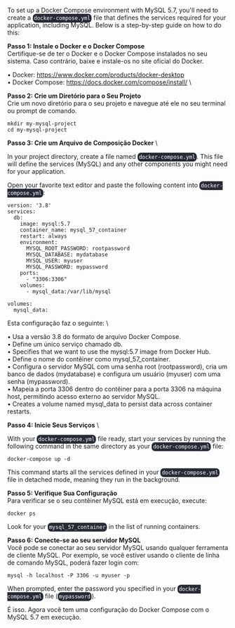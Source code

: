 <div class="fs-5"><p class="text-black mb-2 text-break">To set up a Docker Compose environment with MySQL 5.7, you'll need to create a <code style="background-color: rgb(40, 42, 54); padding: 3px; border-radius: 8px; color: white; cursor: pointer;">docker-compose.yml</code> file that defines the services required for your application, including MySQL. Below is a step-by-step guide on how to do this:</p></div>

**Passo 1: Instale o Docker e o Docker Compose** \
Certifique-se de ter o Docker e o Docker Compose instalados no seu sistema. Caso contrário, baixe e instale-os no site oficial do Docker.

• Docker: https://www.docker.com/products/docker-desktop \
• Docker Compose: https://docs.docker.com/compose/install/ \

**Passo 2: Crie um Diretório para o Seu Projeto** \
Crie um novo diretório para o seu projeto e navegue até ele no seu terminal ou prompt de comando.
```
mkdir my-mysql-project
cd my-mysql-project
```

**Passo 3: Crie um Arquivo de Composição Docker**  \
<div class="fs-5"><p class="text-black mb-2 text-break">In your project directory, create a file named <code style="background-color: rgb(40, 42, 54); padding: 3px; border-radius: 8px; color: white; cursor: pointer;">docker-compose.yml</code>. This file will define the services (MySQL) and any other components you might need for your application.</p></div>

<div class="fs-5"><p class="text-black mb-2 text-break">Open your favorite text editor and paste the following content into <code style="background-color: rgb(40, 42, 54); padding: 3px; border-radius: 8px; color: white; cursor: pointer;">docker-compose.yml</code>:</p></div>

```
version: '3.8'
services:
  db:
    image: mysql:5.7
    container_name: mysql_57_container
    restart: always
    environment:
      MYSQL_ROOT_PASSWORD: rootpassword
      MYSQL_DATABASE: mydatabase
      MYSQL_USER: myuser
      MYSQL_PASSWORD: mypassword
    ports:
      - "3306:3306"
    volumes:
      - mysql_data:/var/lib/mysql

volumes:
  mysql_data:
```
Esta configuração faz o seguinte: \

• Usa a versão 3.8 do formato de arquivo Docker Compose. \
• Define um único serviço chamado db. \
• Specifies that we want to use the mysql:5.7 image from Docker Hub. \
• Define o nome do contêiner como mysql_57_container. \
• Configura o servidor MySQL com uma senha root (rootpassword), cria um banco de dados (mydatabase) e configura um usuário (myuser) com uma senha (mypassword). \
• Mapeia a porta 3306 dentro do contêiner para a porta 3306 na máquina host, permitindo acesso externo ao servidor MySQL. \
• Creates a volume named mysql_data to persist data across container restarts.

**Passo 4: Inicie Seus Serviços** \
<div class="fs-5"><p class="text-black mb-2 text-break">With your <code style="background-color: rgb(40, 42, 54); padding: 3px; border-radius: 8px; color: white; cursor: pointer;">docker-compose.yml</code> file ready, start your services by running the following command in the same directory as your <code style="background-color: rgb(40, 42, 54); padding: 3px; border-radius: 8px; color: white; cursor: pointer;">docker-compose.yml</code> file:</p></div> 

```
docker-compose up -d
```

<div class="fs-5"><p class="text-black mb-2 text-break">This command starts all the services defined in your <code style="background-color: rgb(40, 42, 54); padding: 3px; border-radius: 8px; color: white; cursor: pointer;">docker-compose.yml</code> file in detached mode, meaning they run in the background.</p></div>

**Passo 5: Verifique Sua Configuração**  \
Para verificar se o seu contêiner MySQL está em execução, execute:

```
docker ps
```

<div class="fs-5"><p class="text-black mb-2 text-break">Look for your <code style="background-color: rgb(40, 42, 54); padding: 3px; border-radius: 8px; color: white; cursor: pointer;">mysql_57_container</code> in the list of running containers.</p></div>

**Passo 6: Conecte-se ao seu servidor MySQL**  \
Você pode se conectar ao seu servidor MySQL usando qualquer ferramenta de cliente MySQL. Por exemplo, se você estiver usando o cliente de linha de comando MySQL, poderá fazer login com:

```
mysql -h localhost -P 3306 -u myuser -p
```

<div class="fs-5"><p class="text-black mb-2 text-break">When prompted, enter the password you specified in your <code style="background-color: rgb(40, 42, 54); padding: 3px; border-radius: 8px; color: white; cursor: pointer;">docker-compose.yml</code> file (<code style="background-color: rgb(40, 42, 54); padding: 3px; border-radius: 8px; color: white; cursor: pointer;">mypassword</code>).</p></div>

É isso. Agora você tem uma configuração do Docker Compose com o MySQL 5.7 em execução.
